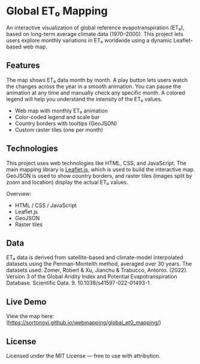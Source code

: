 # Global ET₀ Mapping

An interactive visualization of global reference evapotranspiration (ET₀), based on long-term average climate data (1970–2000).
This project lets users explore monthly variations in ET₀ worldwide using a dynamic Leaflet-based web map.

## Features

The map shows ET₀ data month by month. A play button lets users watch the changes across the year in a smooth animation.
You can pause the animation at any time and manually check any specific month. A colored legend will help you understand the intensity of the ET₀ values.

- Web map with monthly ET₀ animation
- Color-coded legend and scale bar
- Country borders with tooltips (GeoJSON)
- Custom raster tiles (one per month)

## Technologies

This project uses web technologies like HTML, CSS, and JavaScript. The main mapping library is [Leaflet.js](https://leafletjs.com/), which is used to build the interactive map.
GeoJSON is used to show country borders, and raster tiles (images split by zoom and location) display the actual ET₀ values.

Overview:
- HTML / CSS / JavaScript
- Leaflet.js
- GeoJSON
- Raster tiles

## Data

ET₀ data is derived from satellite-based and climate-model interpolated datasets using the Penman-Monteith method, averaged over 30 years.
The datasets used: Zomer, Robert & Xu, Jianchu & Trabucco, Antonio. (2022). Version 3 of the Global Aridity Index and Potential Evapotranspiration Database. Scientific Data. 9. 10.1038/s41597-022-01493-1. 

## Live Demo

View the map here: (https://sortonovi.github.io/webmapping/global_et0_mapping/)

## License

Licensed under the MIT License — free to use with attribution.
